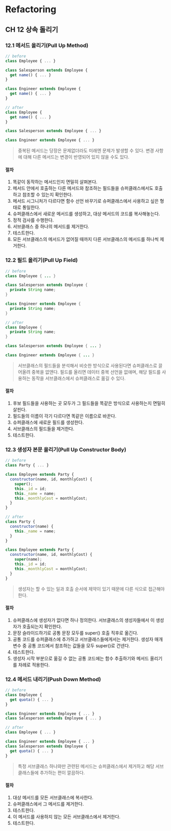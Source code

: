 # Refactoring

## CH 12 상속 돌리기

### 12.1 메서드 올리기(Pull Up Method)

```javascript
// before
class Employee { ... }

class Salesperson extends Employee {
  get name() { ... }
}

class Engineer extends Employee {
  get name() { ... }
}

// after
class Employee {
  get name() { ... }
}

class Salesperson extends Employee { ... }

class Engineer extends Employee { ... }
```

> 중복된 메서드는 당장은 문제없더라도 미래엔 문제가 발생할 수 있다. 변경 사항에 대해 다른 메서드는 변경이 반영되어 있지 않을 수도 있다.

#### 절차

1. 똑같이 동작하는 메서드인지 면밀히 살펴본다.
2. 메서드 안에서 호출하는 다른 메서드와 참조하는 필드들을 슈퍼클래스에서도 호출하고 참조할 수 있는지 확인한다.
3. 메서드 시그니처가 다르다면 함수 선언 바꾸기로 슈퍼클래스에서 사용하고 싶은 형태로 통일한다.
4. 슈퍼클래스에서 새로운 메서드를 생성하고, 대상 메서드의 코드를 복사해놓는다.
5. 정적 검사를 수행한다.
6. 서브클래스 중 하나의 메서드를 제거한다.
7. 테스트한다.
8. 모든 서브클래스의 메서드가 없어질 때까지 다른 서브클래스의 메서드를 하나씩 제거한다.

### 12.2 필드 올리기(Pull Up Field)

```java
// before
class Employee { ... }

class Salesperson extends Employee {
  private String name;
}

class Engineer extends Employee {
  private String name;
}

// after
class Employee {
  private String name;
}

class Salesperson extends Employee { ... }

class Engineer extends Employee { ... }
```

> 서브클래스의 필드들을 분석해서 비슷한 방식으로 사용된다면 슈퍼클래스로 끌어올려 중복을 없앤다. 필드를 올리면 데이터 중복 선언을 없애며, 해당 필드를 사용하는 동작을 서브클래스에서 슈퍼클래스로 옮길 수 있다.

#### 절차

1. 후보 필드들을 사용하는 곳 모두가 그 필드들을 똑같은 방식으로 사용하는지 면밀히 살핀다.
2. 필드들의 이름이 각기 다르다면 똑같은 이름으로 바꾼다.
3. 슈퍼클래스에 새로운 필드를 생성한다.
4. 서브클래스의 필드들을 제거한다.
5. 테스트한다.

### 12.3 생성자 본문 올리기(Pull Up Constructor Body)

```javascript
// before
class Party { ... }

class Employee extends Party {
  constructor(name, id, monthlyCost) {
    super();
    this._id = id;
    this._name = name;
    this._monthlyCost = monthlyCost;
  }
}

// after
class Party {
  constructor(name) {
    this._name = name;
  }
}

class Employee extends Party {
  constructor(name, id, monthlyCost) {
    super(name);
    this._id = id;
    this._monthlyCost = monthlyCost;
  }
}
```

> 생성자는 할 수 있는 일과 호출 순서에 제약이 있기 때문에 다른 식으로 접근해야 한다.

#### 절차

1. 슈퍼클래스에 생성자가 없다면 하나 정의한다. 서브클래스의 생성자들에서 이 생성자가 호출되는지 확인한다.
2. 문장 슬라이드하기로 공통 문장 모두를 super() 호출 직후로 옮긴다.
3. 공통 코드를 슈퍼클래스에 추가하고 서브클래스들에게서는 제거한다. 생성자 매개변수 중 공통 코드에서 참조하는 값들을 모두 super()로 건넨다.
4. 테스트한다.
5. 생성자 시작 부분으로 옮길 수 없는 공통 코드에는 함수 추출하기와 메서드 올리기를 차례로 적용한다.

### 12.4 메서드 내리기(Push Down Method)

```javascript
// before
class Employee {
  get quota() { ... }
}

class Engineer extends Employee { ... }
class Salesperson extends Employee { ... }

// after
class Employee { ... }

class Engineer extends Employee { ... }
class Salesperson extends Employee {
  get quota() { ... }
}
```

> 특정 서브클래스 하나와만 관련된 메서드는 슈퍼클래스에서 제거하고 해당 서브클래스들에 추가하는 편이 깔끔하다.

#### 절차

1. 대상 메서드를 모든 서브클래스에 복사한다.
2. 슈퍼클래스에서 그 메서드를 제거한다.
3. 테스트한다.
4. 이 메서드를 사용하지 않는 모든 서브클래스에서 제거한다.
5. 테스트한다.
